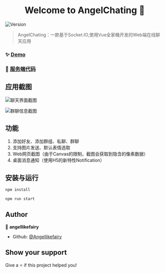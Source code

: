 <h1 align="center">Welcome to AngelChating 👋</h1>
<p>
  <img alt="Version" src="https://img.shields.io/badge/version-0.1.0-blue.svg?cacheSeconds=2592000" />
</p>

> AngelChating：一款基于Socket.IO,使用Vue全家桶开发的Web端在线聊天应用

### ✨ [Demo](http://47.106.13.104/)
### 🚀 [服务端代码](https://github.com/Angellikefairy/AngelChating-server)

## 应用截图
![聊天界面截图](https://s2.ax1x.com/2020/02/29/3sgipd.png)

![群聊信息截图](https://s2.ax1x.com/2020/02/29/3sgk6I.png)

## 功能
1. 添加好友、添加群组、私聊、群聊
2. 支持图片发送、默认表情选取
3. Web网页截图（由于Canvas的限制，截图会获取到隐含的像素数据）
4. 桌面消息通知（使用H5的新特性Notification）


## 安装与运行

```sh
npm install

npm run start
```

## Author

👤 **angellikefairy**

* Github: [@Angellikefairy](https://github.com/Angellikefairy)

## Show your support

Give a ⭐️ if this project helped you!
